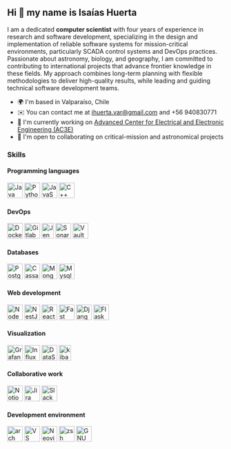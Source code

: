 ## Hi 👋 my name is Isaías Huerta

I am a dedicated **computer scientist** with four years of experience in research and software development, specializing in the design and implementation of reliable software systems for mission-critical environments, particularly SCADA control systems and DevOps practices. Passionate about astronomy, biology, and geography, I am committed to contributing to international projects that advance frontier knowledge in these fields. My approach combines long-term planning with flexible methodologies to deliver high-quality results, while leading and guiding technical software development teams.

*   🌍  I'm based in Valparaíso, Chile
*   ✉️  You can contact me at [ihuerta.var@gmail.com](mailto:ihuerta.var@gmail.com) and +56 940830771
*   🚀  I'm currently working on [Advanced Center for Electrical and Electronic Engineering (AC3E)](http://ac3e.usm.cl/index/)
*   🤝  I'm open to collaborating on critical-mission and astronomical projects

### Skills 

#### Programming languages

<p align="left">
<a href="https://www.oracle.com/java/" target="_blank" rel="noreferrer"><img src="https://raw.githubusercontent.com/danielcranney/readme-generator/main/public/icons/skills/java-colored.svg" width="36" height="36" alt="Java" /></a>
<a href="https://www.python.org/" target="_blank" rel="noreferrer"><img src="https://raw.githubusercontent.com/danielcranney/readme-generator/main/public/icons/skills/python-colored.svg" width="36" height="36" alt="Python" /></a>
<a href="https://developer.mozilla.org/en-US/docs/Web/JavaScript" target="_blank" rel="noreferrer"><img src="https://raw.githubusercontent.com/danielcranney/readme-generator/main/public/icons/skills/javascript-colored.svg" width="36" height="36" alt="JavaScript" /></a>
<a href="https://docs.microsoft.com/en-us/cpp/?view=msvc-170" target="_blank" rel="noreferrer"><img src="https://raw.githubusercontent.com/danielcranney/readme-generator/main/public/icons/skills/cplusplus-colored.svg" width="36" height="36" alt="C++" /></a>
</p>

#### DevOps

<p align="left">
<a href="https://www.docker.com/" target="_blank" rel="noreferrer"><img src="https://raw.githubusercontent.com/danielcranney/readme-generator/main/public/icons/skills/docker-colored.svg" width="36" height="36" alt="Docker" /></a>
<a href="https://docs.gitlab.com/" target="_blank" rel="noreferrer"><img src="https://images.ctfassets.net/xz1dnu24egyd/3FbNmZRES38q2Sk2EcoT7a/a290dc207a67cf779fc7c2456b177e9f/press-kit-icon.svg" width="36" height="36" alt="Gitlab CI" /></a>
<a href="https://www.jenkins.io/" target="_blank" rel="noreferrer"><img src="https://upload.wikimedia.org/wikipedia/commons/thumb/e/e9/Jenkins_logo.svg/174px-Jenkins_logo.svg.png" width="28" height="36" alt="Jenkins" /></a>
<a href="https://www.sonarsource.com/" target="_blank" rel="noreferrer"><img src="https://seeklogo.com/images/S/sonarqube-logo-AF25541AAF-seeklogo.com.png" width="36" height="36" alt="Sonarqube" /></a>
<a href="https://www.vaultproject.io/" target="_blank" rel="noreferrer"><img src="https://seeklogo.com/images/V/vault-logo-863D5C1C8E-seeklogo.com.png" width="36" height="36" alt="Vault" /></a> 
</p>

#### Databases

<p align="left">
<a href="https://www.postgresql.org/" target="_blank" rel="noreferrer"><img src="https://seeklogo.com/images/P/postgresql-logo-5309879B58-seeklogo.com.png" width="36" height="36" alt="Postgresql" /></a>
<a href="https://cassandra.apache.org" target="_blank" rel="noreferrer"><img src="https://upload.wikimedia.org/wikipedia/commons/thumb/5/5e/Cassandra_logo.svg/640px-Cassandra_logo.svg.png" width="36" height="36" alt="Cassandra" /></a>
<a href="https://www.mongodb.com/" target="_blank" rel="noreferrer"><img src="https://raw.githubusercontent.com/danielcranney/readme-generator/main/public/icons/skills/mongodb-colored.svg" width="36" height="36" alt="MongoDB" /></a>
<a href="https://www.mysql.com/" target="_blank" rel="noreferrer"><img src="https://banner2.cleanpng.com/20180411/wre/avf0mauoj.webp" width="36" height="36" alt="Mysql" /></a>
</p>

#### Web development

<p align="left">
<a href="https://nodejs.org/en/" target="_blank" rel="noreferrer"><img src="https://raw.githubusercontent.com/danielcranney/readme-generator/main/public/icons/skills/nodejs-colored.svg" width="36" height="36" alt="NodeJS" /></a>
<a href="https://docs.nestjs.com/" target="_blank" rel="noreferrer"><img src="https://raw.githubusercontent.com/danielcranney/readme-generator/main/public/icons/skills/nestjs-colored.svg" width="36" height="36" alt="NestJS" /></a>
<a href="https://reactjs.org/" target="_blank" rel="noreferrer"><img src="https://raw.githubusercontent.com/danielcranney/readme-generator/main/public/icons/skills/react-colored.svg" width="36" height="36" alt="React" /></a>
<a href="https://fastapi.tiangolo.com/" target="_blank" rel="noreferrer"><img src="https://raw.githubusercontent.com/danielcranney/readme-generator/main/public/icons/skills/fastapi-colored.svg" width="36" height="36" alt="Fast API" /></a>
<a href="https://www.djangoproject.com/" target="_blank" rel="noreferrer"><img src="https://raw.githubusercontent.com/danielcranney/readme-generator/main/public/icons/skills/django-colored.svg" width="36" height="36" alt="Django" /></a>
<a href="https://flask.palletsprojects.com/en/2.0.x/" target="_blank" rel="noreferrer"><img src="https://raw.githubusercontent.com/danielcranney/readme-generator/main/public/icons/skills/flask-colored.svg" width="36" height="36" alt="Flask" /></a>
</p>

#### Visualization

<p align="left">
<a href="https://grafana.com/" target="_blank" rel="noreferrer"><img src="https://cdn.icon-icons.com/icons2/2699/PNG/512/grafana_logo_icon_171048.png" width="36" height="36" alt="Grafana" /></a>
<a href="https://www.influxdata.com/" target="_blank" rel="noreferrer"><img src="https://www.niagaramarketplace.com/media/catalog/product/cache/7e0d69d30f6e174892c8afd79bc5a62e/m/a/marketplace_icons_13_.png" width="36" height="36" alt="InfluxDB" /></a>
<a href="https://lookerstudio.google.com/overview" target="_blank" rel="noreferrer"><img src="https://cdn.creazilla.com/icons/3253838/google-data-studio-icon-md.png" width="36" height="36" alt="DataStudio" /></a>
<a href="https://www.elastic.co/es/kibana" target="_blank" rel="noreferrer"><img src="https://seeklogo.com/images/K/kibana-logo-3CB40921E7-seeklogo.com.png" width="28" height="36" alt="kibana" /></a>
</p>

#### Collaborative work

<p align="left">
<a href="https://www.notion.so" target="_blank" rel="noreferrer"><img src="https://upload.wikimedia.org/wikipedia/commons/4/45/Notion_app_logo.png" width="36" height="36" alt="Notion" /></a>
<a href="https://www.atlassian.com/software/jira" target="_blank" rel="noreferrer"><img src="https://cdn-icons-png.flaticon.com/512/5968/5968875.png" width="36" height="36" alt="Jira" /></a>
<a href="https://slack.com" target="_blank" rel="noreferrer"><img src="https://upload.wikimedia.org/wikipedia/commons/thumb/d/d5/Slack_icon_2019.svg/1200px-Slack_icon_2019.svg.png" width="36" height="36" alt="Slack" /></a>
</p>

#### Development environment

<p align="left">
<a href="https://archlinux.org/" target="_blank" rel="noreferrer"><img src="https://cdn0.iconfinder.com/data/icons/flat-round-system/512/archlinux-512.png" width="36" height="36" alt="arch" /></a>
<a href="https://code.visualstudio.com/" target="_blank" rel="noreferrer"><img src="https://raw.githubusercontent.com/danielcranney/readme-generator/main/public/icons/skills/visualstudiocode.svg" width="36" height="36" alt="VS Code" /></a>
<a href="https://neovim.io/" target="_blank" rel="noreferrer"><img src="https://raw.githubusercontent.com/danielcranney/readme-generator/main/public/icons/skills/neovim.svg" width="36" height="36" alt="Neovim" /></a>
<a href="https://ohmyz.sh/" target="_blank" rel="noreferrer"><img src="https://cdn.pixabay.com/photo/2022/05/03/17/44/zsh-7172339_640.png" width="36" height="36" alt="zsh" /></a>
<a href="https://www.gnu.org/software/bash/" target="_blank" rel="noreferrer"><img src="https://raw.githubusercontent.com/danielcranney/readme-generator/main/public/icons/skills/gnubash.svg" width="36" height="36" alt="GNU Bash" /></a>
</p>
